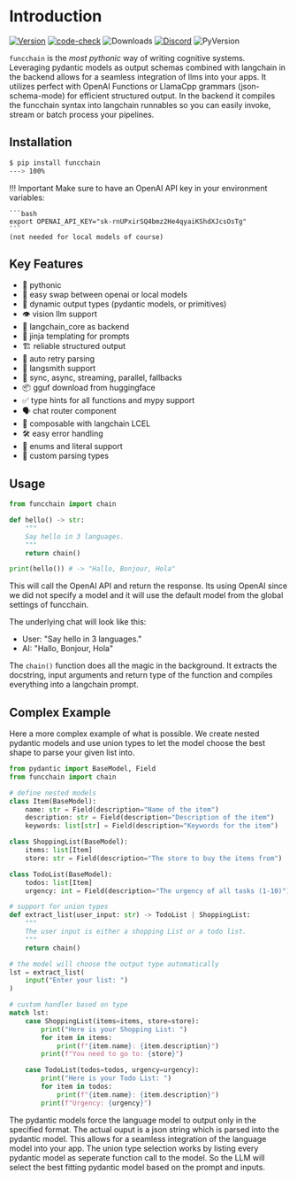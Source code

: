 <!-- markdownlint-disable MD033 MD046 -->
# Introduction

[![Version](https://badge.fury.io/py/funcchain.svg)](https://badge.fury.io/py/funcchain)
[![code-check](https://github.com/shroominic/funcchain/actions/workflows/code-check.yml/badge.svg)](https://github.com/shroominic/funcchain/actions/workflows/code-check.yml)
![Downloads](https://img.shields.io/pypi/dm/funcchain)
[![Discord](https://img.shields.io/discord/1192334452110659664?label=discord)](https://discord.gg/TrwWWMXdtR)
![PyVersion](https://img.shields.io/pypi/pyversions/funcchain)

`funcchain` is the _most pythonic_ way of writing cognitive systems. Leveraging pydantic models as output schemas combined with langchain in the backend allows for a seamless integration of llms into your apps.
It utilizes perfect with OpenAI Functions or LlamaCpp grammars (json-schema-mode) for efficient structured output.
In the backend it compiles the funcchain syntax into langchain runnables so you can easily invoke, stream or batch process your pipelines.

## Installation

<div class="termy">

```bash
$ pip install funcchain
---> 100%
```

</div>

!!! Important
    Make sure to have an OpenAI API key in your environment variables:

    ```bash
    export OPENAI_API_KEY="sk-rnUPxirSQ4bmz2He4qyaiKShdXJcsOsTg"
    ```
    (not needed for local models of course)

## Key Features

- 🐍 pythonic
- 🔀 easy swap between openai or local models
- 🔄 dynamic output types (pydantic models, or primitives)
- 👁️ vision llm support
- 🧠 langchain_core as backend
- 📝 jinja templating for prompts
- 🏗️ reliable structured output
- 🔁 auto retry parsing
- 🔧 langsmith support
- 🔄 sync, async, streaming, parallel, fallbacks
- 📦 gguf download from huggingface
- ✅ type hints for all functions and mypy support
- 🗣️ chat router component
- 🧩 composable with langchain LCEL
- 🛠️ easy error handling
- 🚦 enums and literal support
- 📐 custom parsing types

## Usage

```python
from funcchain import chain

def hello() -> str:
    """
    Say hello in 3 languages.
    """
    return chain()

print(hello()) # -> "Hallo, Bonjour, Hola"
```

This will call the OpenAI API and return the response.
Its using OpenAI since we did not specify a model and it will use the default model from the global settings of funcchain.

The underlying chat will look like this:

- User: "Say hello in 3 languages."
- AI: "Hallo, Bonjour, Hola"

The `chain()` function does all the magic in the background. It extracts the docstring, input arguments and return type of the function and compiles everything into a langchain prompt.

## Complex Example

Here a more complex example of what is possible. We create nested pydantic models and use union types to let the model choose the best shape to parse your given list into.

```python
from pydantic import BaseModel, Field
from funcchain import chain

# define nested models
class Item(BaseModel):
    name: str = Field(description="Name of the item")
    description: str = Field(description="Description of the item")
    keywords: list[str] = Field(description="Keywords for the item")

class ShoppingList(BaseModel):
    items: list[Item]
    store: str = Field(description="The store to buy the items from")

class TodoList(BaseModel):
    todos: list[Item]
    urgency: int = Field(description="The urgency of all tasks (1-10)")

# support for union types
def extract_list(user_input: str) -> TodoList | ShoppingList:
    """
    The user input is either a shopping List or a todo list.
    """
    return chain()

# the model will choose the output type automatically
lst = extract_list(
    input("Enter your list: ")
)

# custom handler based on type
match lst:
    case ShoppingList(items=items, store=store):
        print("Here is your Shopping List: ")
        for item in items:
            print(f"{item.name}: {item.description}")
        print(f"You need to go to: {store}")

    case TodoList(todos=todos, urgency=urgency):
        print("Here is your Todo List: ")
        for item in todos:
            print(f"{item.name}: {item.description}")
        print(f"Urgency: {urgency}")
```

The pydantic models force the language model to output only in the specified format. The actual ouput is a json string which is parsed into the pydantic model. This allows for a seamless integration of the language model into your app.
The union type selection works by listing every pydantic model as seperate function call to the model. So the LLM will select the best fitting pydantic model based on the prompt and inputs.
